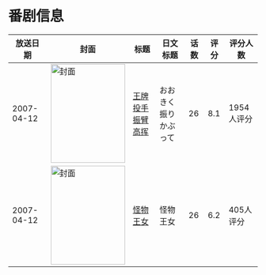 # 番剧信息

|放送日期|封面|标题|日文标题|话数|评分|评分人数|
|---|---|---|---|---|---|---|
|2007-04-12|<img src="https://lain.bgm.tv/pic/cover/c/b5/1a/1267_tRnJz.jpg" alt="封面" style="width:150px;height:200px;object-fit:cover;">|[王牌投手 振臂高挥](https://bangumi.tv/subject/1267)|おおきく振りかぶって|26|8.1|1954人评分|
|2007-04-12|<img src="https://lain.bgm.tv/pic/cover/c/fa/13/4588_gaA28.jpg" alt="封面" style="width:150px;height:200px;object-fit:cover;">|[怪物王女](https://bangumi.tv/subject/4588)|怪物王女|26|6.2|405人评分|
